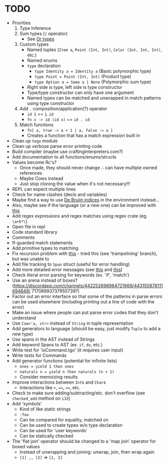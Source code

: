 # TODO

* Priorities
  1. Type Inference
  2. Sum types (`|` operator)
     * See [Or types](http://journal.stuffwithstuff.com/2010/08/23/void-null-maybe-and-nothing/)
  3. Custom types
     * Named tuples (`Item a`, `Point (Int, Int)`, `Color (Int, Int, Int)`, etc.)
     * Named enums
     * `type` declaration
       * `type Identity a = Identity a` (Basic polymorphic type)
       * `type Point = Point (Int, Int)` (Product type)
       * `type Option a = Some a | None` (Polymorphic sum type)
     * Right side is type, left side is type constructor
     * Type/type constructor can only have one argument
     * Named types can be matched and unwrapped in match patterns using type constructor
  4. Add `.` composition/application(?) operator
     * `id 1` == `1.id`
     * `fn x -> id (id x)` ~= `id . id`
  5. Match functions
     * `fn[ a, true -> a + 1 | a, false -> a ]`
     * Creates a function that has a match expression built in
* Clean up `tego` module
* Clean up verbose parse error printing code
* Build compiler (maybe use craftinginterpreters.com?)
* Add documentation to all functions/enums/structs
* Values become Rc's?
  * Once made, they should never change ∴ can have multiple owned references
  * Maybe Cows instead
  * Just stop cloning the value when it's not necessary!!!
* REPL can expect multiple lines
* Check for name clashes (decls and variables)
* Maybe find a way to use [De Bruijn indices](https://en.wikipedia.org/wiki/De_Bruijn_index) in the environment instead...
* Also, maybe see if the language (or a new one) can be improved with [this](http://willcrichton.net/notes/type-level-programming/)
* Add regex expressions and regex matches using regex crate (eg. `\a+b*\`)
* Open file in repl
* Code standard library
* Comments
* If-guarded match statements
* Add primitive types to matching
* Fix recursion problem with [this](https://www.reddit.com/r/ProgrammingLanguages/comments/gkx10d/recursion_without_stack_overflow/) - tried this (see 'trampolining' branch), but was unable to
* Add file tracking to `Span` struct (useful for error handling)
* Add more detailed error messages (see [this](https://elm-lang.org/news/compiler-errors-for-humans) and [this](https://blog.rust-lang.org/2016/08/10/Shape-of-errors-to-come.html))
* Check literal error parsing for keywords (ex. 'if', 'match')
* Use an arena instead of boxes? (https://discordapp.com/channels/442252698964721669/443150878111694848/
717089937379557397)
* Factor out an error interface so that some of the patterns in parse errors can be used elsewhere (including printing out a line of code with the error)
* Make an issue where people can put parse error codes that they don't understand
* Use `Cow<'a, str>` instead of `String` in tuple representation
* Add generators to language (should be easy, just modify `Tuple` to add a new type)
* Use spans in the AST instead of Strings
* Add keyword Spans to AST (ex. `if`, `do`, etc.)
* Write test for 'ioCommand.tgo' (it requires user input)
* Write tests for Commands
* Add generator functions (potential for infinite lists)
  * `ones = yield 1 then ones`
  * `naturals n = yield n then naturals (n + 1)`
  * Consider memoizing results
* Improve interactions between `Int`s and `Char`s
  * Interactions like `+`, `==`, `<=`, etc.
* Check to make sure adding/subtracting/etc. don't overflow (see `checked_add` method on `i32`)
* Add 'symbols'
  * Kind of like static strings
  * `:foo`
  * Can be compared for equality, matched on
  * Can be used to create types w/o type declaration
  * Can be used for 'user keywords'
  * Can be statically checked
* The 'flat join' operator should be changed to a 'map join' operator for boxed
  values
  * Instead of unwrapping and joining: unwrap, join, then wrap again
  * `[1] ,, [2]` => `[1, 2]`